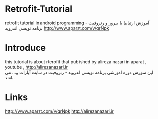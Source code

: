 # Retrofit-Tutorial

retrofit tutorial in android programming 
آموزش ارتباط با سرور و رتروفیت - برنامه نویسی اندروید 
http://www.aparat.com/v/qrNpk

# Introduce
this tutorial is about rterofit that published by alireza nazari in aparat , youtube , http://alirezanazari.ir <br>
این سورس دوره اموزشی برنامه نویسی اندروید - رتروفیت در سایت آپارات و... می باشد.

# Links
http://www.aparat.com/v/qrNpk
http://alirezanazari.ir
